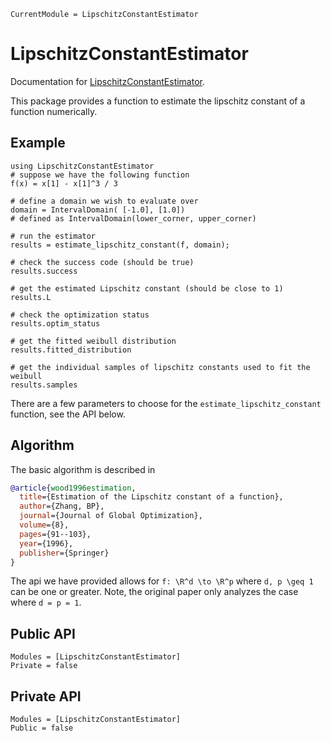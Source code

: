 ```@meta
CurrentModule = LipschitzConstantEstimator
```

# LipschitzConstantEstimator

Documentation for [LipschitzConstantEstimator](https://github.com/dev10110/LipschitzConstantEstimator.jl).

This package provides a function to estimate the lipschitz constant of a function numerically. 

## Example
```@example main
using LipschitzConstantEstimator
# suppose we have the following function 
f(x) = x[1] - x[1]^3 / 3

# define a domain we wish to evaluate over
domain = IntervalDomain( [-1.0], [1.0])
# defined as IntervalDomain(lower_corner, upper_corner)

# run the estimator
results = estimate_lipschitz_constant(f, domain);

# check the success code (should be true)
results.success
```

```@example main
# get the estimated Lipschitz constant (should be close to 1)
results.L
```

```@example main 
# check the optimization status
results.optim_status
```

```@example main
# get the fitted weibull distribution
results.fitted_distribution
```

```@example main
# get the individual samples of lipschitz constants used to fit the weibull
results.samples
```

There are a few parameters to choose for the `estimate_lipschitz_constant` function, see the API below. 

## Algorithm

The basic algorithm is described in
```bibtex
@article{wood1996estimation,
  title={Estimation of the Lipschitz constant of a function},
  author={Zhang, BP},
  journal={Journal of Global Optimization},
  volume={8},
  pages={91--103},
  year={1996},
  publisher={Springer}
}
```

The api we have provided allows for ``f: \R^d \to \R^p`` where ``d, p \geq 1`` can be one or greater. Note, the original paper only analyzes the case where ``d = p = 1``. 

## Public API
```@autodocs
Modules = [LipschitzConstantEstimator]
Private = false
```


## Private API
```@autodocs
Modules = [LipschitzConstantEstimator]
Public = false
```

